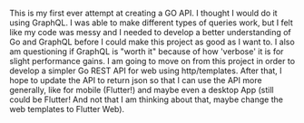 This is my first ever attempt at creating a GO API. I thought I would do it using GraphQL. I was able to make different types of queries work, but I felt like my code was messy and I needed to develop a better understanding of Go and GraphQL before I could make this project as good as I want to. I also am questioning if GraphQL is "worth it" because of how 'verbose' it is for slight performance gains. I am going to move on from this project in order to develop a simpler Go REST API for web using http/templates. After that, I hope to update the API to return json so that I can use the API more generally, like for mobile (Flutter!) and maybe even a desktop App (still could be Flutter! And not that I am thinking about that, maybe change the web templates to Flutter Web).